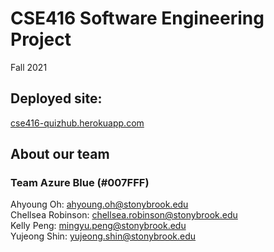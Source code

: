 # CSE416 Software Engineering Project
Fall 2021

## Deployed site:
[cse416-quizhub.herokuapp.com](http://cse416-quizhub.herokuapp.com)

## About our team
### Team Azure Blue (#007FFF)
Ahyoung Oh: ahyoung.oh@stonybrook.edu <br/> 
Chellsea Robinson: chellsea.robinson@stonybrook.edu <br/>
Kelly Peng: mingyu.peng@stonybrook.edu <br/>
Yujeong Shin: yujeong.shin@stonybrook.edu <br/>
